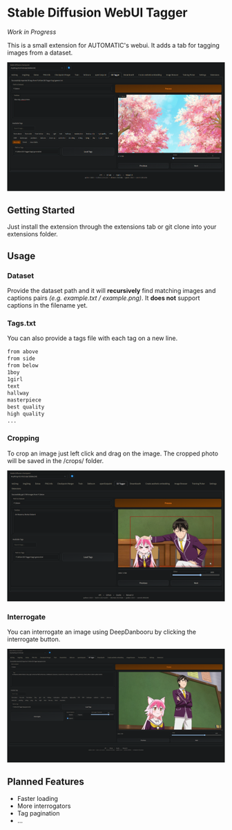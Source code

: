 # Stable Diffusion WebUI Tagger

*Work in Progress*

This is a small extension for AUTOMATIC's webui. It adds a tab for tagging images from a dataset.

![Screenshot of user interface](showcase/screenshot.png)

## Getting Started

Just install the extension through the extensions tab or git clone into your extensions folder.

## Usage

### Dataset

Provide the dataset path and it will **recursively** find matching images and captions pairs *(e.g. example.txt / example.png)*. 
It **does not** support captions in the filename yet.

### Tags.txt

You can also provide a tags file with each tag on a new line.

```
from above
from side
from below
1boy
1girl
text
hallway
masterpiece
best quality
high quality
...
```

### Cropping

To crop an image just left click and drag on the image. The cropped photo will be saved in
the /crops/ folder.

![Screenshot of cropping](showcase/screenshot-2.png)

### Interrogate

You can interrogate an image using DeepDanbooru by clicking the interrogate button.

![Screenshot of interrogate](showcase/screenshot-3.png)

## Planned Features

- Faster loading
- More interrogators
- Tag pagination
- ...
